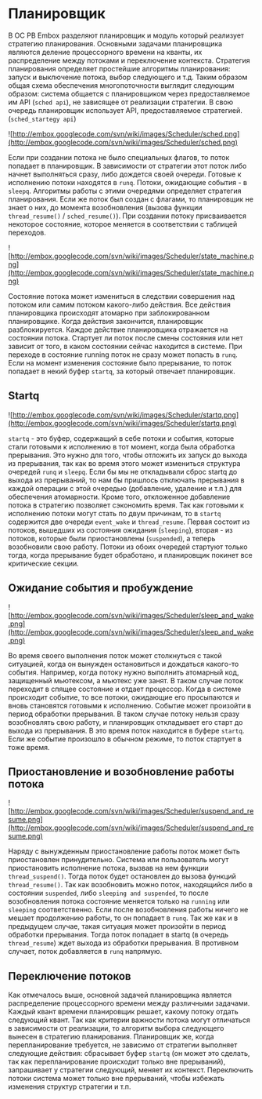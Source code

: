 # Планировщик #

В ОС РВ Embox разделяют планировщик и модуль который реализует стратегию планирования. Основными задачами планировщика являются деление процессорного времени на кванты, их распределение между потоками и переключение контекста. Стратегия планирования определяет простейшие алгоритмы планирования: запуск и выключение потока, выбор следующего и т.д.
Таким образом общая схема обеспечения многопоточности выглядит следующим образом: система общается с планировщиком через предоставляемое им API (`sched api`), не зависящее от реализации стратегии. В свою очередь планировщик использует API, предоставляемое стратегией. (`sched_startegy api`)

![http://embox.googlecode.com/svn/wiki/images/Scheduler/sched.png](http://embox.googlecode.com/svn/wiki/images/Scheduler/sched.png)

Если при создании потока не было специальных флагов, то поток попадает в планировщик. В зависимости от стратегии этот поток либо начнет выполняться сразу, либо дождется своей очереди. Готовые к исполнению потоки находятся в `runq`. Потоки, ожидающие события -  в `sleepq`. Алгоритмы работы с этими очередями определяет стратегия планирования. Если же поток был создан с флагами, то планировщик не знает о них, до момента возобновления (вызова функции `thread_resume()` / `sched_resume()`). При создании потоку присваивается некоторое состояние, которое меняется в соответствии с таблицей переходов.

![http://embox.googlecode.com/svn/wiki/images/Scheduler/state_machine.png](http://embox.googlecode.com/svn/wiki/images/Scheduler/state_machine.png)

Состояние потока может измениться в следствии совершения над потоком или самим потоком какого-либо действия. Все действия планировщика происходят атомарно при заблокированном планировщике. Когда действия закончится, планировщик разблокируется. Каждое действие планировщика отражается на состоянии потока. Стартует ли поток после смены состояния или нет зависит от того, в каком состоянии сейчас находится в системе. При переходе в состояние running поток не сразу может попасть в `runq`. Если на момент изменения состояние было прерывание, то поток попадает в некий буфер `startq`, за который отвечает планировщик.

## Startq ##

![http://embox.googlecode.com/svn/wiki/images/Scheduler/startq.png](http://embox.googlecode.com/svn/wiki/images/Scheduler/startq.png)

`startq` - это буфер, содержащий в себе потоки и события, которые стали готовыми к исполнению в тот момент, когда была обработка прерывания. Это нужно для того, чтобы отложить их запуск до выхода из прерывания, так как во время этого может измениться структура очередей `runq` и `sleepq`. Если бы мы не откладывали сброс startq до выхода из прерываний, то нам бы пришлось отключать прерывания в каждой операции с этой очередью (добавление, удаление и т.п.) для обеспечения атомарности. Кроме того, откложенное добавление потока в стратегию позволяет сэкономить время.
Так как готовыми к исполнению потоки могут стать по двум причинам, то в `startq` содержится две очереди `event_wake` и `thread_resume`. Первая состоит из потоков, вышедших из состояния ожидания (`sleeping`), вторая - из потоков, которые были приостановлены (`suspended`), а теперь возобновили свою работу. Потоки из обоих очередей стартуют только тогда, когда прерывание будет обработано, и планировщик покинет все критические секции.

## Ожидание события и пробуждение ##

![http://embox.googlecode.com/svn/wiki/images/Scheduler/sleep_and_wake.png](http://embox.googlecode.com/svn/wiki/images/Scheduler/sleep_and_wake.png)

Во время своего выполнения поток может столкнуться с такой ситуацией, когда он вынужден остановиться и дождаться какого-то события. Например, когда потоку нужно выполнить атомарный код, защищенный мьютексом, а мьютекс уже занят. В таком случае поток переходит в спящее состояние и отдает процессор.
Когда в системе происходит событие, то все потоки, ожидающие его просыпаются и вновь становятся готовыми к исполнению. Событие может произойти в период обработки прерывания. В таком случае потоку нельзя сразу возобновлять свою работу, и планировщик откладывает его старт до выхода из прерывания. В это время поток находится в буфере `startq`. Если же событие произошло в обычном режиме, то поток стартует в тоже время.

## Приостановление и возобновление работы потока ##

![http://embox.googlecode.com/svn/wiki/images/Scheduler/suspend_and_resume.png](http://embox.googlecode.com/svn/wiki/images/Scheduler/suspend_and_resume.png)

Наряду с вынужденным приостановление работы поток может быть приостановлен принудительно. Система или пользователь могут приостановить исполнение потока, вызвав на нем функции `thread_suspend()`. Тогда поток будет остановлен до вызова функций `thread_resume()`. Так как возобновить можно поток, находящийся либо в состоянии `suspended`, либо `sleeping and suspended`, то после возобновления потока состояние меняется только на `running` или `sleeping` соответственно. Если после возобновления работы ничего не мешает продолжению работы, то он попадает в `runq`. Так же как и в предыдущем случае, такая ситуация может произойти в период обработки прерывания. Тогда поток попадает в startq (в очередь `thread_resume`) ждет выхода из обработки прерывания. В противном случает, поток добавляется в `runq` напрямую.

## Переключение потоков ##

Как отмечалось выше, основной задачей планировщика является распределение процессорного времени между различными задачами. Каждый квант времени планировщик решает, какому потоку отдать следующий квант. Так как критерии важности потока могут отличаться в зависимости от реализации, то алгоритм выбора следующего вынесен в стратегию планирования. Планировщик же, когда перепланирование требуется, не зависимо от стратегии выполняет следующие действия: сбрасывает буфер `startq` (он может это сделать, так как перепланирование происходит только вне прерываний), запрашивает у стратегии следующий, меняет их контекст. Переключить потоки система может только вне прерываний, чтобы избежать изменения структур стратегии и т.п.